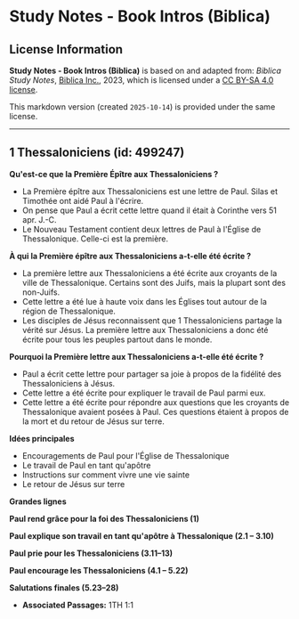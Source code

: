 # Study Notes - Book Intros (Biblica)

## License Information

**Study Notes - Book Intros (Biblica)** is based on and adapted from: _Biblica Study Notes_, [Biblica Inc.](https://www.biblica.com/), 2023, which is licensed under a [CC BY-SA 4.0 license](https://creativecommons.org/licenses/by-sa/4.0/legalcode.en).

This markdown version (created `2025-10-14`) is provided under the same license.



--------------------------------

## 1 Thessaloniciens (id: 499247)

**Qu'est\-ce que la Première Épître aux Thessaloniciens ?**

* La Première épître aux Thessaloniciens est une lettre de Paul. Silas et Timothée ont aidé Paul à l'écrire.
* On pense que Paul a écrit cette lettre quand il était à Corinthe vers 51 apr. J.\-C.
* Le Nouveau Testament contient deux lettres de Paul à l'Église de Thessalonique. Celle\-ci est la première.

**À qui la Première épître aux Thessaloniciens a\-t\-elle été écrite ?**

* La première lettre aux Thessaloniciens a été écrite aux croyants de la ville de Thessalonique. Certains sont des Juifs, mais la plupart sont des non\-Juifs.
* Cette lettre a été lue à haute voix dans les Églises tout autour de la région de Thessalonique.
* Les disciples de Jésus reconnaissent que 1 Thessaloniciens partage la vérité sur Jésus. La première lettre aux Thessaloniciens a donc été écrite pour tous les peuples partout dans le monde.

**Pourquoi la Première lettre aux Thessaloniciens a\-t\-elle été écrite ?**

* Paul a écrit cette lettre pour partager sa joie à propos de la fidélité des Thessaloniciens à Jésus.
* Cette lettre a été écrite pour expliquer le travail de Paul parmi eux.
* Cette lettre a été écrite pour répondre aux questions que les croyants de Thessalonique avaient posées à Paul. Ces questions étaient à propos de la mort et du retour de Jésus sur terre.

**Idées principales**

* Encouragements de Paul pour l'Église de Thessalonique
* Le travail de Paul en tant qu'apôtre
* Instructions sur comment vivre une vie sainte
* Le retour de Jésus sur terre

**Grandes lignes**

**Paul rend grâce pour la foi des Thessaloniciens (1\)**

**Paul explique son travail en tant qu'apôtre à Thessalonique (2\.1 – 3\.10\)**

**Paul prie pour les Thessaloniciens (3\.11–13\)**

**Paul encourage les Thessaloniciens (4\.1 – 5\.22\)**

**Salutations finales (5\.23–28\)**

* **Associated Passages:** 1TH 1:1

